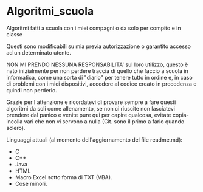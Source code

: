# Algoritmi_scuola
Algoritmi fatti a scuola con i miei compagni o da solo per compito e in classe

Questi sono modificabili su mia previa autorizzazione o garantito accesso ad un determinato utente.

NON MI PRENDO NESSUNA RESPONSABILITA' sul loro utilizzo, questo è nato inizialmente per non perdere traccia di quello che faccio a scuola in informatica, come una sorta di "diario" per tenere tutto in ordine e, in caso di problemi con i miei dispositivi, accedere al codice creato in precedenza e quindi non perderlo.

Grazie per l'attenzione e ricordatevi di provare sempre a fare questi algoritmi da soli come allenamento, se non ci riuscite non lasciatevi prendere dal panico e venite pure qui per capire qualcosa, evitate copia-incolla vari che non vi servono a nulla (Cit. sono il primo a farlo quando sclero).

Linguaggi attuali (al momento dell'aggiornamento del file readme.md):
- C
- C++
- Java
- HTML
- Macro Excel sotto forma di TXT (VBA).
- Cose minori.
